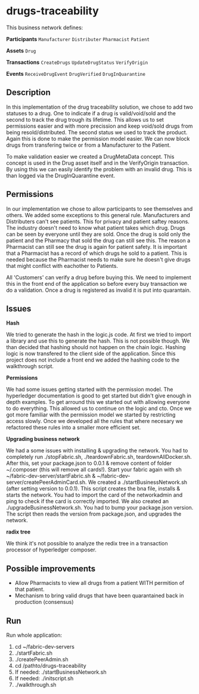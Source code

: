 # drugs-traceability

This business network defines:

**Participants**
`Manufacturer` `Distributer` `Pharmacist` `Patient`

**Assets**
`Drug`

**Transactions**
`CreateDrugs` `UpdateDrugStatus` `VerifyOrigin`

**Events**
`ReceiveDrugEvent` `DrugVerified` `DrugInQuarantine`

## Description

In this implementation of the drug traceability solution, we chose to add two statuses to a drug. One to indicate if a drug is valid/void/sold and the second to track the drug trough its lifetime. 
This allows us to set permissions easier and with more precission and keep void/sold drugs from being resold/distributed.
The second status we used to track the product. Again this is done to make the permission model easier. We can now block drugs from transfering twice or from a Manufacturer to the Patient.

To make validation easier we created a DrugMetaData concept. This concept is used in the Drug asset itself and in the VerifyOrigin transaction. By using this we can easily identify the problem with an invalid drug. This is than logged via the DrugInQuarantine event.


## Permissions

In our implementation we chose to allow participants to see themselves and others. We added some exceptions to this general rule. Manufacturers and Distributers can't see patients. This for privacy and patient saftey reasons. The industry doesn't need to know what patient takes which drug. 
Drugs can be seen by everyone until they are sold. Once the drug is sold only the patient and the Pharmacy that sold the drug can still see this. 
The reason a Pharmacist can still see the drug is again for patient safety. It is important that a Pharmacist has a record of which drugs he sold to a patient. This is needed because the Pharmacist needs to make sure he doesn't give drugs that might conflict with eachother to Patients.

All 'Customers' can verify a drug before buying this. We need to implement this in the front end of the application so before every buy transaction we do a validation. Once a drug is registered as invalid it is put into quarantain.


## Issues

**Hash**

We tried to generate the hash in the logic.js code. At first we tried to import a library and use this to generate the hash. This is not possible though. We than decided that hashing should not happen on the chain logic. Hashing logic is now transfered to the client side of the application. Since this project does not include a front end we added the hashing code to the walkthrough script.

**Permissions**

We had some issues getting started with the permission model. The hyperledger documentation is good to get started but didn't give enough in depth examples. To get arround this we started out with allowing everyone to do everything. This allowed us to continue on the logic and cto. Once we got more familiar with the permission model we started by restricting access slowly. Once we developed all the rules that where necesary we refactored these rules into a smaller more efficient set. 

**Upgrading business network**

We had a some issues with installing & upgrading the network. You had to completely run ./stopFabric.sh, ./teardownFabric.sh, teardownAllDocker.sh. After this, set your package.json to 0.0.1 & remove content of folder ~/.composer (this will remove all cards!). Start your fabric again with sh ~/fabric-dev-server/startFabric.sh & ~/fabric-dev-server/createPeerAdminCard.sh.
We created a ./startBusinessNetwork.sh (after setting version to 0.0.1). This script creates the bna file, installs & starts the network. You had to import the card of the networkadmin and ping to check if the card is correctly imported. 
We also created an ./upgradeBusinessNetwork.sh. You had to bump your package.json version. The script then reads the version from package.json, and upgrades the network.

**radix tree**

We think it's not possible to analyze the redix tree in a transaction processor of hyperledger composer.

## Possible improvements

* Allow Pharmacists to view all drugs from a patient WITH permition of that patient.
* Mechanism to bring valid drugs that have been quarantained back in production (consensus)

## Run
Run whole application:

1. cd ~/fabric-dev-servers
2. ./startFabric.sh
3. ./createPeerAdmin.sh
3. cd /pathto/drugs-traceability
4. If needed: ./startBusinessNetwork.sh
5. If needed: ./initscript.sh
6. ./walkthrough.sh
